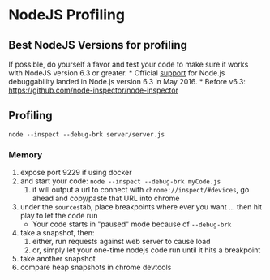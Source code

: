 # NodeJS Profiling

## Best NodeJS Versions for profiling 
If possible, do yourself a favor and test your code to make sure it works with NodeJS version 6.3 or greater.
    * Official [support](https://medium.com/@paul_irish/debugging-node-js-nightlies-with-chrome-devtools-7c4a1b95ae27) for Node.js debuggability landed in Node.js version 6.3 in May 2016.
    * Before v6.3: https://github.com/node-inspector/node-inspector
    
## Profiling

`node --inspect --debug-brk server/server.js`
### Memory

1. expose port 9229 if using docker
1. and start your code: `node --inspect --debug-brk myCode.js`
    1. it will output a url to connect with `chrome://inspect/#devices`, go ahead and copy/paste that URL into chrome
1. under the `sources`tab, place breakpoints where ever you want ... then hit play to let the code run
    * Your code starts in "paused" mode because of `--debug-brk`
1. take a snapshot, then:
    1. either, run requests against web server to cause load
    2. or, simply let your one-time nodejs code run until it hits a breakpoint
1. take another snapshot
1. compare heap snapshots in chrome devtools